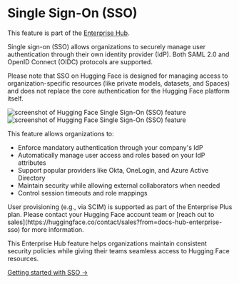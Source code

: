 # Single Sign-On (SSO)

<Tip warning={true}>
This feature is part of the <a href="https://huggingface.co/enterprise">Enterprise Hub</a>.
</Tip>

Single sign-on (SSO) allows organizations to securely manage user authentication through their own identity provider (IdP). Both SAML 2.0 and OpenID Connect (OIDC) protocols are supported.

Please note that SSO on Hugging Face is designed for managing access to organization-specific resources (like private models, datasets, and Spaces) and does not replace the core authentication for the Hugging Face platform itself.

<div class="flex justify-center" style="max-width: 550px">
  <img
    class="block dark:hidden m-0!"
    src="https://huggingface.co/datasets/huggingface/documentation-images/resolve/main/enterprise/SSO.png"
    alt="screenshot of Hugging Face Single Sign-On (SSO) feature"
  />
  <img
    class="hidden dark:block m-0!"
    src="https://huggingface.co/datasets/huggingface/documentation-images/resolve/main/enterprise/dark-SSO.png"
    alt="screenshot of Hugging Face Single Sign-On (SSO) feature"
  />
</div>

This feature allows organizations to:

- Enforce mandatory authentication through your company's IdP
- Automatically manage user access and roles based on your IdP attributes
- Support popular providers like Okta, OneLogin, and Azure Active Directory
- Maintain security while allowing external collaborators when needed
- Control session timeouts and role mappings

<Tip>
User provisioning (e.g., via SCIM) is supported as part of the Enterprise Plus plan. Please contact your Hugging Face account team or [reach out to sales](https://huggingface.co/contact/sales?from=docs-hub-enterprise-sso) for more information.
</Tip>

This Enterprise Hub feature helps organizations maintain consistent security policies while giving their teams seamless access to Hugging Face resources.

[Getting started with SSO →](./security-sso)
